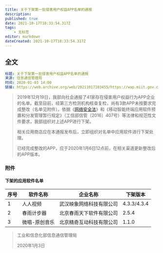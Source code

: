```yaml
---
title: 关于下架第一批侵害用户权益APP名单的通报
description: 
published: true
date: 2021-10-17T18:33:54.317Z
tags:
    - 无标签
editor: markdown
dateCreated: 2021-10-17T18:33:54.317Z
---
```


## 全文

```YAML
标题: 关于下架第一批侵害用户权益APP名单的通报
来源: 信息通信管理局
时间: 2020-01-03 14:00
链接: https://web.archive.org/web/20211017103455/https://wap.miit.gov.cn/gyhxxhb/jgsj/xxtxglj/APPqhyhqyzxzzxd/tzgg/art/2020/art_251fa63e851942c891f303d6bcc587e7.html
```

> 2019年12月19日，我部向社会通报了41家存在侵害用户权益行为APP企业的名单。截至目前，经第三方检测机构核查复检，尚有3款APP未按要求完成整改（名单见附件）。依据《[网络安全法](/rule/普通法律/中华人民共和国网络安全法.md)》和《移动智能终端应用软件预置和分发管理暂行规定》（工信部信管〔2016〕407号）等法律和规范性文件要求，我部组织对上述APP进行下架。
>
> 相关应用商店应在本通报发布后，立即组织对名单中应用软件进行下架处理。
>
> 已经完成整改的APP，应于2020年1月6日12点前，在相关渠道更新整改后的APP版本。

### 附件

#### 下架的应用软件名单

| 序号 | 软件名称      | 企业名称                 | 下架版本    |
| ---- | ------------- | ------------------------ | ----------- |
| 1    | 人人视频      | 武汉映象网络科技有限公司 | 4.3.3/4.3.4 |
| 2    | 春雨计步器    | 北京春雨天下软件有限公司 | 2.5.4       |
| 3    | 微唱-原创音乐 | 北京精奇互动科技有限公司 | 1.1.0       |

> 工业和信息化部信息通信管理局
>
> 2020年1月3日
